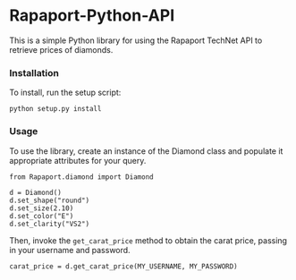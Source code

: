 # Rapaport-Python-API
This is a simple Python library for using the Rapaport TechNet API to retrieve prices of diamonds.

### Installation
To install, run the setup script:
```
python setup.py install
```

### Usage
To use the library, create an instance of the Diamond class and populate it appropriate attributes for your query.

```
from Rapaport.diamond import Diamond

d = Diamond()
d.set_shape("round")
d.set_size(2.10)
d.set_color("E")
d.set_clarity("VS2")
```

Then, invoke the `get_carat_price` method to obtain the carat price, passing in your username and password.

```
carat_price = d.get_carat_price(MY_USERNAME, MY_PASSWORD) 
```